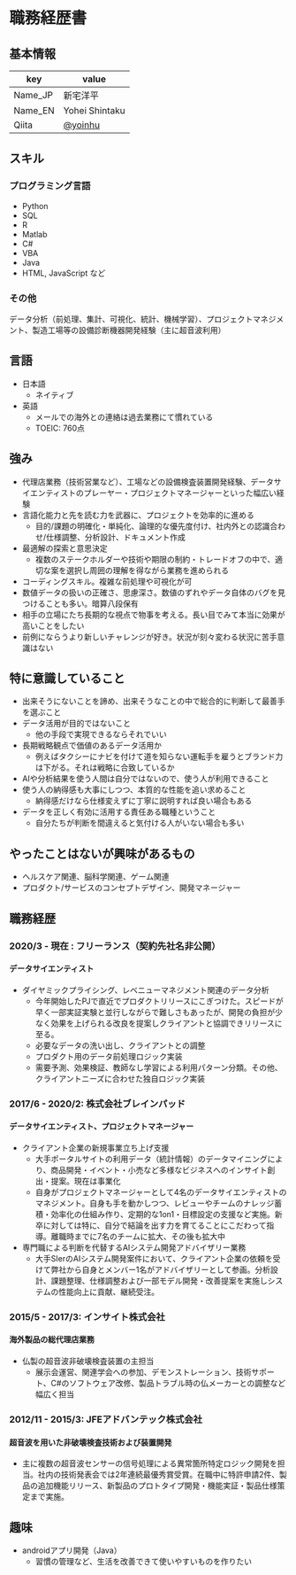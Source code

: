 # 職務経歴書

## 基本情報
|key|value|
|---|-----|
|Name_JP|新宅洋平|
|Name_EN|Yohei Shintaku|
|Qiita|[@yoinhu](https://qiita.com/yoinhu)|

## スキル
### プログラミング言語
- Python
- SQL
- R
- Matlab
- C#
- VBA
- Java
- HTML, JavaScript
など
### その他
データ分析（前処理、集計、可視化、統計、機械学習）、プロジェクトマネジメント、製造工場等の設備診断機器開発経験（主に超音波利用）

## 言語
- 日本語
  - ネイティブ
- 英語
  - メールでの海外との連絡は過去業務にて慣れている
  - TOEIC: 760点

## 強み
- 代理店業務（技術営業など）、工場などの設備検査装置開発経験、データサイエンティストのプレーヤー・プロジェクトマネージャーといった幅広い経験
- 言語化能力と先を読む力を武器に、プロジェクトを効率的に進める
  - 目的/課題の明確化・単純化、論理的な優先度付け、社内外との認識合わせ/仕様調整、分析設計、ドキュメント作成
- 最適解の探索と意思決定
  - 複数のステークホルダーや技術や期限の制約・トレードオフの中で、適切な案を選択し周囲の理解を得ながら業務を進められる
- コーディングスキル。複雑な前処理や可視化が可
- 数値データの扱いの正確さ、思慮深さ。数値のずれやデータ自体のバグを見つけることも多い。暗算八段保有
- 相手の立場にたち長期的な視点で物事を考える。長い目でみて本当に効果が高いことをしたい
- 前例にならうより新しいチャレンジが好き。状況が刻々変わる状況に苦手意識はない

## 特に意識していること
- 出来そうにないことを諦め、出来そうなことの中で総合的に判断して最善手を選ぶこと
- データ活用が目的ではないこと
  - 他の手段で実現できるならそれでいい
- 長期戦略観点で価値のあるデータ活用か
  - 例えばタクシーにナビを付けて道を知らない運転手を雇うとブランド力は下がる。それは戦略に合致しているか
- AIや分析結果を使う人間は自分ではないので、使う人が利用できること
- 使う人の納得感も大事にしつつ、本質的な性能を追い求めること
  - 納得感だけなら仕様変えずに丁寧に説明すれば良い場合もある
- データを正しく有効に活用する責任ある職種ということ
  - 自分たちが判断を間違えると気付ける人がいない場合も多い

## やったことはないが興味があるもの
- ヘルスケア関連、脳科学関連、ゲーム関連
- プロダクト/サービスのコンセプトデザイン、開発マネージャー

## 職務経歴

### 2020/3 - 現在 : フリーランス（契約先社名非公開）
#### データサイエンティスト
- ダイヤミックプライシング、レベニューマネジメント関連のデータ分析
  - 今年開始したPJで直近でプロダクトリリースにこぎつけた。スピードが早く一部実証実験と並行しながらで難しさもあったが、開発の負担が少なく効果を上げられる改良を提案しクライアントと協調できリリースに至る。
  - 必要なデータの洗い出し、クライアントとの調整
  - プロダクト用のデータ前処理ロジック実装
  - 需要予測、効果検証、教師なし学習による利用パターン分類。その他、クライアントニーズに合わせた独自ロジック実装

### 2017/6 - 2020/2: 株式会社ブレインパッド

#### データサイエンティスト、プロジェクトマネージャー
- クライアント企業の新規事業立ち上げ支援
  - 大手ポータルサイトの利用データ（統計情報）のデータマイニングにより、商品開発・イベント・小売など多様なビジネスへのインサイト創出・提案。現在は事業化
  - 自身がプロジェクトマネージャーとして4名のデータサイエンティストのマネジメント。自身も手を動かしつつ、レビューやチームのナレッジ蓄積・効率化の仕組み作り、定期的な1on1・目標設定の支援など実施。新卒に対しては特に、自分で結論を出す力を育てることにこだわって指導。離職時までに7名のチームに拡大、その後も拡大中
- 専門職による判断を代替するAIシステム開発アドバイザリー業務
  - 大手SIerのAIシステム開発案件において、クライアント企業の依頼を受けて弊社から自身とメンバー1名がアドバイザリーとして参画。分析設計、課題整理、仕様調整および一部モデル開発・改善提案を実施しシステムの性能向上に貢献、継続受注。

### 2015/5 - 2017/3: インサイト株式会社

#### 海外製品の総代理店業務
- 仏製の超音波非破壊検査装置の主担当
  - 展示会運営、関連学会への参加、デモンストレーション、技術サポート、C#のソフトウェア改修、製品トラブル時の仏メーカーとの調整など幅広く担当

### 2012/11 - 2015/3: JFEアドバンテック株式会社
#### 超音波を用いた非破壊検査技術および装置開発
- 主に複数の超音波センサーの信号処理による異常箇所特定ロジック開発を担当。社内の技術発表会では2年連続最優秀賞受賞。在職中に特許申請2件、製品の追加機能リリース、新製品のプロトタイプ開発・機能実証・製品仕様策定まで実施。

## 趣味
- androidアプリ開発（Java）
  - 習慣の管理など、生活を改善できて使いやすいものを作りたい
